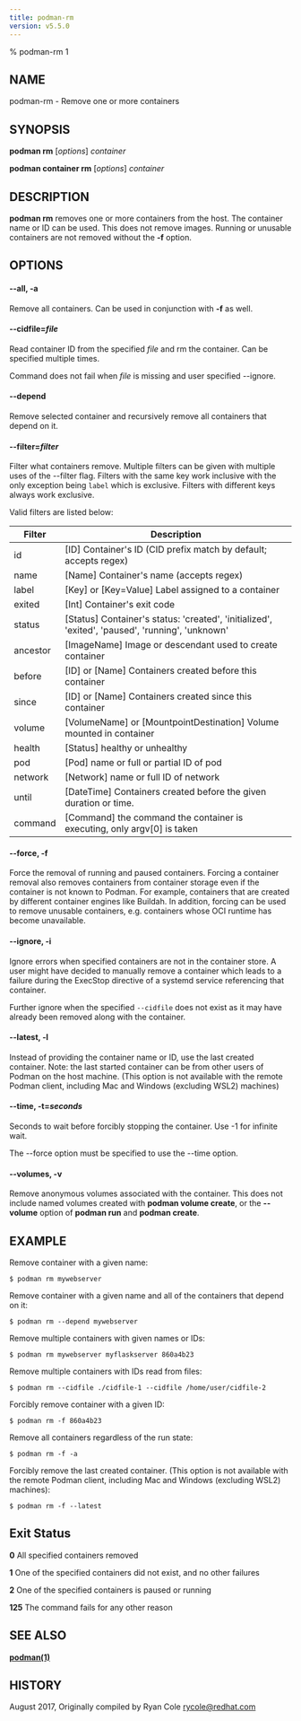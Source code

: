 ```yaml
---
title: podman-rm
version: v5.5.0
---
```


% podman-rm 1

## NAME
podman\-rm - Remove one or more containers

## SYNOPSIS
**podman rm** [*options*] *container*

**podman container rm** [*options*] *container*

## DESCRIPTION
**podman rm** removes one or more containers from the host.  The container name or ID can be used.  This does not remove images.
Running or unusable containers are not removed without the **-f** option.

## OPTIONS

#### **--all**, **-a**

Remove all containers.  Can be used in conjunction with **-f** as well.


[//]: # (BEGIN included file options/cidfile.read.md)
#### **--cidfile**=*file*

Read container ID from the specified *file* and rm the container.
Can be specified multiple times.

[//]: # (END   included file options/cidfile.read.md)

Command does not fail when *file* is missing and user specified --ignore.

#### **--depend**

Remove selected container and recursively remove all containers that depend on it.

#### **--filter**=*filter*

Filter what containers remove.
Multiple filters can be given with multiple uses of the --filter flag.
Filters with the same key work inclusive with the only exception being
`label` which is exclusive. Filters with different keys always work exclusive.

Valid filters are listed below:

| **Filter** | **Description**                                                                                 |
|------------|-------------------------------------------------------------------------------------------------|
| id         | [ID] Container's ID (CID prefix match by default; accepts regex)                                |
| name       | [Name] Container's name (accepts regex)                                                         |
| label      | [Key] or [Key=Value] Label assigned to a container                                              |
| exited     | [Int] Container's exit code                                                                     |
| status     | [Status] Container's status: 'created', 'initialized', 'exited', 'paused', 'running', 'unknown' |
| ancestor   | [ImageName] Image or descendant used to create container                                        |
| before     | [ID] or [Name] Containers created before this container                                         |
| since      | [ID] or [Name] Containers created since this container                                          |
| volume     | [VolumeName] or [MountpointDestination] Volume mounted in container                             |
| health     | [Status] healthy or unhealthy                                                                   |
| pod        | [Pod] name or full or partial ID of pod                                                         |
| network    | [Network] name or full ID of network                                                            |
| until      | [DateTime] Containers created before the given duration or time.                                |
| command    | [Command] the command the container is executing, only argv[0] is taken  |

#### **--force**, **-f**

Force the removal of running and paused containers. Forcing a container removal also
removes containers from container storage even if the container is not known to Podman.
For example, containers that are created by different container engines like Buildah.
In addition, forcing can be used to remove unusable containers, e.g. containers
whose OCI runtime has become unavailable.


[//]: # (BEGIN included file options/ignore.md)
#### **--ignore**, **-i**

Ignore errors when specified containers are not in the container store.  A user
might have decided to manually remove a container which leads to a failure
during the ExecStop directive of a systemd service referencing that container.

[//]: # (END   included file options/ignore.md)
Further ignore when the specified `--cidfile` does not exist as it may have
already been removed along with the container.


[//]: # (BEGIN included file options/latest.md)
#### **--latest**, **-l**

Instead of providing the container name or ID, use the last created container.
Note: the last started container can be from other users of Podman on the host machine.
(This option is not available with the remote Podman client, including Mac and Windows
(excluding WSL2) machines)

[//]: # (END   included file options/latest.md)


[//]: # (BEGIN included file options/time.md)
#### **--time**, **-t**=*seconds*

Seconds to wait before forcibly stopping the container.
Use -1 for infinite wait.

[//]: # (END   included file options/time.md)

The --force option must be specified to use the --time option.

#### **--volumes**, **-v**

Remove anonymous volumes associated with the container. This does not include named volumes
created with **podman volume create**, or the **--volume** option of **podman run** and **podman create**.

## EXAMPLE
Remove container with a given name:
```
$ podman rm mywebserver
```

Remove container with a given name and all of the containers that depend on it:
```
$ podman rm --depend mywebserver
```

Remove multiple containers with given names or IDs:
```
$ podman rm mywebserver myflaskserver 860a4b23
```

Remove multiple containers with IDs read from files:
```
$ podman rm --cidfile ./cidfile-1 --cidfile /home/user/cidfile-2
```

Forcibly remove container with a given ID:
```
$ podman rm -f 860a4b23
```

Remove all containers regardless of the run state:
```
$ podman rm -f -a
```

Forcibly remove the last created container. (This option is not available with the remote Podman client, including Mac and Windows (excluding WSL2) machines):
```
$ podman rm -f --latest
```

## Exit Status
  **0**   All specified containers removed

  **1**   One of the specified containers did not exist, and no other failures

  **2**   One of the specified containers is paused or running

  **125** The command fails for any other reason

## SEE ALSO
**[podman(1)](podman.1.md)**

## HISTORY
August 2017, Originally compiled by Ryan Cole <rycole@redhat.com>
